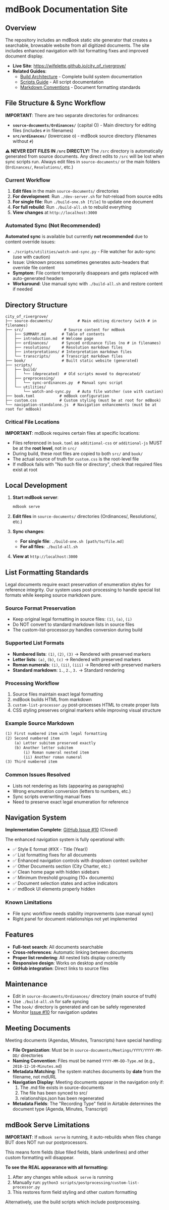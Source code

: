 # mdBook Documentation Site

## Overview

The repository includes an mdBook static site generator that creates a searchable, browsable website from all digitized documents. The site includes enhanced navigation with list formatting fixes and improved document display.

- **Live Site**: https://wifelette.github.io/city_of_rivergrove/
- **Related Guides**:
  - [Build Architecture](build-architecture.md) - Complete build system documentation
  - [Scripts Guide](../scripts/SCRIPTS-GUIDE.md) - All script documentation
  - [Markdown Conventions](markdown-conventions.md) - Document formatting standards

## File Structure & Sync Workflow

**IMPORTANT**: There are two separate directories for ordinances:

- **`source-documents/Ordinances/`** (capital O) - Main directory for editing files (includes `#` in filenames)
- **`src/ordinances/`** (lowercase o) - mdBook source directory (filenames without `#`)

**⚠️ NEVER EDIT FILES IN `/src` DIRECTLY!** The `/src` directory is automatically generated from source documents. Any direct edits to `/src` will be lost when sync scripts run. Always edit files in `source-documents/` or the main folders (`Ordinances/`, `Resolutions/`, etc.)

### Current Workflow

1. **Edit files** in the main `source-documents/` directories
2. **For development**: Run `./dev-server.sh` for hot-reload from source edits
3. **For single file**: Run `./build-one.sh [file]` to update one document
4. **For full rebuild**: Run `./build-all.sh` to rebuild everything
5. **View changes** at `http://localhost:3000`

### Automated Sync (Not Recommended)

**Automated sync** is available but currently **not recommended** due to content override issues:

- `./scripts/utilities/watch-and-sync.py` - File watcher for auto-sync (use with caution)
- Issue: Unknown process sometimes generates auto-headers that override file content
- **Symptom**: File content temporarily disappears and gets replaced with auto-generated headers
- **Workaround**: Use manual sync with `./build-all.sh` and restore content if needed

## Directory Structure

```text
city_of_rivergrove/
├── source-documents/           # Main editing directory (with # in filenames)
├── src/                  # Source content for mdBook
│   ├── SUMMARY.md       # Table of contents
│   ├── introduction.md  # Welcome page
│   ├── ordinances/      # Synced ordinance files (no # in filenames)
│   ├── resolutions/     # Resolution markdown files
│   ├── interpretations/ # Interpretation markdown files
│   └── transcripts/     # Transcript markdown files
├── book/                # Built static website (generated)
├── scripts/
│   ├── build/
│   │   └── (deprecated)  # Old scripts moved to deprecated/
│   ├── preprocessing/
│   │   └── sync-ordinances.py  # Manual sync script
│   └── utilities/
│       └── watch-and-sync.py   # Auto file watcher (use with caution)
├── book.toml           # mdBook configuration
├── custom.css          # Custom styling (must be at root for mdBook)
└── navigation-standalone.js  # Navigation enhancements (must be at root for mdBook)
```

### Critical File Locations

**IMPORTANT**: mdBook requires certain files at specific locations:

- Files referenced in `book.toml` as `additional-css` or `additional-js` MUST be at the **root level**, not in `src/`
- During build, these root files are copied to both `src/` and `book/`
- The actual source of truth for `custom.css` is the root-level file
- If mdBook fails with "No such file or directory", check that required files exist at root

## Local Development

1. **Start mdBook server**:
   ```bash
   mdbook serve
   ```

2. **Edit files** in `source-documents/` directories (Ordinances/, Resolutions/, etc.)

3. **Sync changes**:
   - **For single file**: `./build-one.sh [path/to/file.md]`
   - **For all files**: `./build-all.sh`

4. **View at** `http://localhost:3000`

## List Formatting Standards

Legal documents require exact preservation of enumeration styles for reference integrity. Our system uses post-processing to handle special list formats while keeping source markdown pure.

### Source Format Preservation

- Keep original legal formatting in source files: `(1)`, `(a)`, `(i)`
- Do NOT convert to standard markdown lists in source files
- The custom-list-processor.py handles conversion during build

### Supported List Formats

- **Numbered lists**: `(1)`, `(2)`, `(3)` → Rendered with preserved markers
- **Letter lists**: `(a)`, `(b)`, `(c)` → Rendered with preserved markers
- **Roman numerals**: `(i)`, `(ii)`, `(iii)` → Rendered with preserved markers
- **Standard markdown**: `1.`, `2.`, `3.` → Standard rendering

### Processing Workflow

1. Source files maintain exact legal formatting
2. mdBook builds HTML from markdown
3. `custom-list-processor.py` post-processes HTML to create proper lists
4. CSS styling preserves original markers while improving visual structure

### Example Source Markdown

```markdown
(1) First numbered item with legal formatting
(2) Second numbered item
    (a) Letter subitem preserved exactly
    (b) Another letter subitem
        (i) Roman numeral nested item
        (ii) Another roman numeral
(3) Third numbered item
```

### Common Issues Resolved

- Lists not rendering as lists (appearing as paragraphs)
- Wrong enumeration conversion (letters to numbers, etc.)
- Sync scripts overwriting manual fixes
- Need to preserve exact legal enumeration for reference

## Navigation System

**Implementation Complete**: [GitHub Issue #10](https://github.com/wifelette/city_of_rivergrove/issues/10) (Closed)

The enhanced navigation system is fully operational with:

- ✅ Style E format (#XX - Title (Year))
- ✅ List formatting fixes for all documents
- ✅ Enhanced navigation controls with dropdown context switcher
- ✅ Other Documents section (City Charter, etc.)
- ✅ Clean home page with hidden sidebars
- ✅ Minimum threshold grouping (10+ documents)
- ✅ Document selection states and active indicators
- ✅ mdBook UI elements properly hidden

### Known Limitations

- File sync workflow needs stability improvements (use manual sync)
- Right panel for document relationships not yet implemented

## Features

- **Full-text search**: All documents searchable
- **Cross-references**: Automatic linking between documents
- **Proper list rendering**: All nested lists display correctly
- **Responsive design**: Works on desktop and mobile
- **GitHub integration**: Direct links to source files

## Maintenance

- Edit in `source-documents/Ordinances/` directory (main source of truth)
- Use `./build-all.sh` for safe syncing
- The `book/` directory is generated and can be safely regenerated
- Monitor [Issue #10](https://github.com/wifelette/city_of_rivergrove/issues/10) for navigation updates

## Meeting Documents

Meeting documents (Agendas, Minutes, Transcripts) have special handling:

- **File Organization**: Must be in `source-documents/Meetings/YYYY/YYYY-MM-DD/` directories
- **Naming Convention**: Files must be named `YYYY-MM-DD-Type.md` (e.g., `2018-12-10-Minutes.md`)
- **Metadata Matching**: The system matches documents by **date** from the filename, not mdURL
- **Navigation Display**: Meeting documents appear in the navigation only if:
  1. The .md file exists in source-documents
  2. The file has been synced to src/ 
  3. relationships.json has been regenerated
- **Metadata Fields**: The "Recording Type" field in Airtable determines the document type (Agenda, Minutes, Transcript)

## mdBook Serve Limitations

**IMPORTANT**: If `mdbook serve` is running, it auto-rebuilds when files change BUT does NOT run our postprocessors.

This means form fields (blue filled fields, blank underlines) and other custom formatting will disappear.

**To see the REAL appearance with all formatting:**
1. After any changes while `mdbook serve` is running
2. Manually run: `python3 scripts/postprocessing/custom-list-processor.py`
3. This restores form field styling and other custom formatting

Alternatively, use the build scripts which include postprocessing.